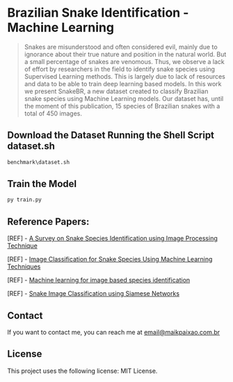# Brazilian Snake Identification - Machine Learning

> Snakes are misunderstood and often considered evil, mainly due to ignorance about their true nature and position in the natural world. But a small percentage of snakes are venomous. Thus, we observe a lack of effort by researchers in the field to identify snake species using Supervised Learning methods. This is largely due to lack of resources and data to be able to train deep learning based models. In this work we present SnakeBR, a new dataset created to classify Brazilian snake species using Machine Learning models. Our dataset has, until the moment of this publication, 15 species of Brazilian snakes with a total of 450 images.

## Download the Dataset Running the Shell Script **dataset.sh**
```bash
benchmark\dataset.sh
```

## Train the Model
```bash
py train.py
```

## Reference Papers:

[REF] - [A Survey on Snake Species Identification using Image Processing Technique](https://www.researchgate.net/publication/328988208_A_Survey_on_Snake_Species_Identification_using_Image_Processing_Technique)

[REF] - [Image Classification for Snake Species Using Machine Learning Techniques](https://www.researchgate.net/publication/309338913_Image_Classification_for_Snake_Species_Using_Machine_Learning_Techniques)

[REF] - [Machine learning for image based species identification](https://besjournals.onlinelibrary.wiley.com/doi/full/10.1111/2041-210X.13075)

[REF] - [Snake Image Classification using Siamese Networks](https://www.researchgate.net/publication/334816137_Snake_Image_Classification_using_Siamese_Networks)

## Contact
If you want to contact me, you can reach me at email@maikpaixao.com.br

## License
This project uses the following license: MIT License.
